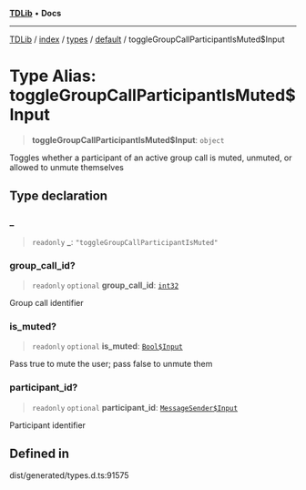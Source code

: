 [**TDLib**](../../../../../../README.md) • **Docs**

***

[TDLib](../../../../../../modules.md) / [index](../../../../../README.md) / [types](../../../README.md) / [default](../README.md) / toggleGroupCallParticipantIsMuted$Input

# Type Alias: toggleGroupCallParticipantIsMuted$Input

> **toggleGroupCallParticipantIsMuted$Input**: `object`

Toggles whether a participant of an active group call is muted, unmuted, or allowed to unmute themselves

## Type declaration

### \_

> `readonly` **\_**: `"toggleGroupCallParticipantIsMuted"`

### group\_call\_id?

> `readonly` `optional` **group\_call\_id**: [`int32`](int32-1.md)

Group call identifier

### is\_muted?

> `readonly` `optional` **is\_muted**: [`Bool$Input`](Bool$Input.md)

Pass true to mute the user; pass false to unmute them

### participant\_id?

> `readonly` `optional` **participant\_id**: [`MessageSender$Input`](MessageSender$Input.md)

Participant identifier

## Defined in

dist/generated/types.d.ts:91575
